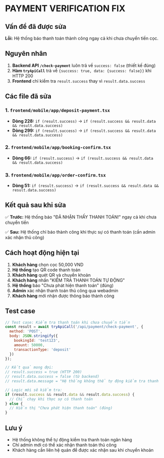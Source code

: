 # PAYMENT VERIFICATION FIX

## Vấn đề đã được sửa

**Lỗi:** Hệ thống báo thanh toán thành công ngay cả khi chưa chuyển tiền cọc.

## Nguyên nhân

1. **Backend API `/check-payment`** luôn trả về `success: false` (thiết kế đúng)
2. **Hàm `tryApiCall`** trả về `{success: true, data: {success: false}}` khi HTTP 200
3. **Frontend** chỉ kiểm tra `result.success` thay vì `result.data.success`

## Các file đã sửa

### 1. `frontend/mobile/app/deposit-payment.tsx`
- **Dòng 228:** `if (result.success)` → `if (result.success && result.data && result.data.success)`
- **Dòng 299:** `if (result.success)` → `if (result.success && result.data && result.data.success)`

### 2. `frontend/mobile/app/booking-confirm.tsx`
- **Dòng 66:** `if (result.success)` → `if (result.success && result.data && result.data.success)`

### 3. `frontend/mobile/app/order-confirm.tsx`
- **Dòng 51:** `if (result.success)` → `if (result.success && result.data && result.data.success)`

## Kết quả sau khi sửa

✅ **Trước:** Hệ thống báo "ĐÃ NHẬN THẤY THANH TOÁN!" ngay cả khi chưa chuyển tiền

✅ **Sau:** Hệ thống chỉ báo thành công khi thực sự có thanh toán (cần admin xác nhận thủ công)

## Cách hoạt động hiện tại

1. **Khách hàng** chọn cọc 50,000 VND
2. **Hệ thống** tạo QR code thanh toán
3. **Khách hàng** quét QR và chuyển khoản
4. **Khách hàng** nhấn "KIỂM TRA THANH TOÁN TỰ ĐỘNG"
5. **Hệ thống** báo "Chưa phát hiện thanh toán" (đúng)
6. **Admin** xác nhận thanh toán thủ công qua webadmin
7. **Khách hàng** mới nhận được thông báo thành công

## Test case

```javascript
// Test case: Kiểm tra thanh toán khi chưa chuyển tiền
const result = await tryApiCall('/api/payment/check-payment', {
  method: 'POST',
  body: JSON.stringify({
    bookingId: 'test123',
    amount: 50000,
    transactionType: 'deposit'
  })
});

// Kết quả mong đợi:
// result.success = true (HTTP 200)
// result.data.success = false (từ backend)
// result.data.message = "Hệ thống không thể tự động kiểm tra thanh toán ngân hàng"

// Logic mới sẽ kiểm tra:
if (result.success && result.data && result.data.success) {
  // Chỉ chạy khi thực sự có thanh toán
} else {
  // Hiển thị "Chưa phát hiện thanh toán" (đúng)
}
```

## Lưu ý

- Hệ thống không thể tự động kiểm tra thanh toán ngân hàng
- Chỉ admin mới có thể xác nhận thanh toán thủ công
- Khách hàng cần liên hệ quán để được xác nhận sau khi chuyển khoản
